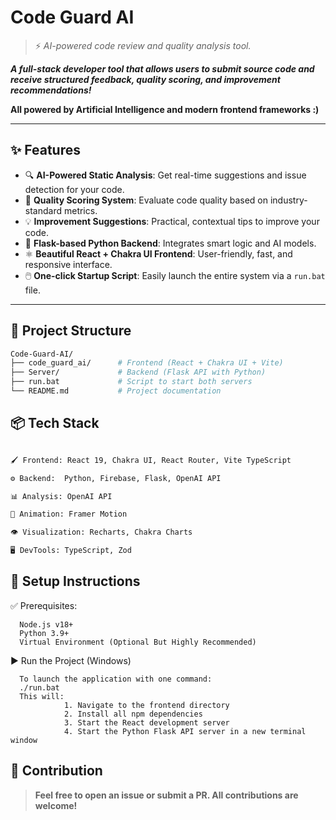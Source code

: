 # Code Guard AI

> ⚡ _AI-powered code review and quality analysis tool._

***A full-stack developer tool that allows users to submit source code and receive structured feedback, quality scoring, and improvement recommendations!***

**All powered by Artificial Intelligence and modern frontend frameworks :)**

---

## ✨ Features

- 🔍 **AI-Powered Static Analysis**: Get real-time suggestions and issue detection for your code.
- 🎯 **Quality Scoring System**: Evaluate code quality based on industry-standard metrics.
- 💡 **Improvement Suggestions**: Practical, contextual tips to improve your code.
- 🧠 **Flask-based Python Backend**: Integrates smart logic and AI models.
- ⚛️ **Beautiful React + Chakra UI Frontend**: User-friendly, fast, and responsive interface.
- 🖱️ **One-click Startup Script**: Easily launch the entire system via a `run.bat` file.

---

## 📁 Project Structure

```bash
Code-Guard-AI/
├── code_guard_ai/      # Frontend (React + Chakra UI + Vite)
├── Server/             # Backend (Flask API with Python)
├── run.bat             # Script to start both servers
└── README.md           # Project documentation
```

## 📦 Tech Stack

```bash

🖌️ Frontend: React 19, Chakra UI, React Router, Vite TypeScript

⚙️ Backend:  Python, Firebase, Flask, OpenAI API

📊 Analysis: OpenAI API

🧵 Animation: Framer Motion

👁️ Visualization: Recharts, Chakra Charts

🖥️ DevTools: TypeScript, Zod
```

## 🔧 Setup Instructions

✅ Prerequisites:

      Node.js v18+
      Python 3.9+
      Virtual Environment (Optional But Highly Recommended)

▶️ Run the Project (Windows)

      To launch the application with one command:
      ./run.bat
      This will:
                1. Navigate to the frontend directory
                2. Install all npm dependencies
                3. Start the React development server
                4. Start the Python Flask API server in a new terminal window

## 🙌 Contribution

> **Feel free to open an issue or submit a PR. All contributions are welcome!**
